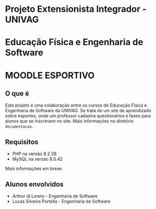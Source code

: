 # Projeto Extensionista Integrador - UNIVAG
# Educação Física e Engenharia de Software

# MOODLE ESPORTIVO

## O que é
Este projeto é uma colaboração entre os cursos de Educação Física
e Engenharia de Software da UNIVAG.
Se trata de um site de aprendizado sobre esportes, onde um professor
cadastra questionários e fases para alunos que se inscrevem no site.
Mais informações no diretório ``documentacao``.

## Requisitos
* PHP na versão 8.2.28
* MySQL na versão 8.0.42

Mais informações em breve.

## Alunos envolvidos
* Arthur di Loreto - Engenharia de Software
* Lucas Silveira Portella - Engenharia de Software
